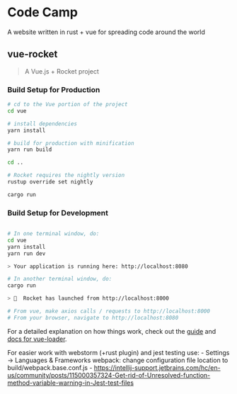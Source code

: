 # Code Camp

A website written in rust + vue for spreading code around the world

## vue-rocket

> A Vue.js + Rocket project

### Build Setup for Production

``` bash
# cd to the Vue portion of the project
cd vue

# install dependencies
yarn install

# build for production with minification
yarn run build

cd ..

# Rocket requires the nightly version
rustup override set nightly

cargo run

```

### Build Setup for Development

``` bash

# In one terminal window, do:
cd vue
yarn install
yarn run dev

> Your application is running here: http://localhost:8080

# In another terminal window, do:
cargo run

> 🚀  Rocket has launched from http://localhost:8000

# From vue, make axios calls / requests to http://localhost:8000
# From your browser, navigate to http://localhost:8080

```

For a detailed explanation on how things work, check out the [guide](http://vuejs-templates.github.io/webpack/) and [docs for vue-loader](http://vuejs.github.io/vue-loader).

For easier work with webstorm (+rust plugin) and jest testing use:
    - Settings -> Languages & Frameworks webpack: change configuration file location to build/webpack.base.conf.js
    - https://intellij-support.jetbrains.com/hc/en-us/community/posts/115000357324-Get-rid-of-Unresolved-function-method-variable-warning-in-Jest-test-files

